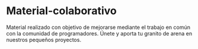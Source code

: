 # Material-colaborativo
Material realizado con objetivo de mejorarse mediante el trabajo en común con la comunidad de programadores. Únete y aporta tu granito de arena en nuestros pequeños proyectos.
